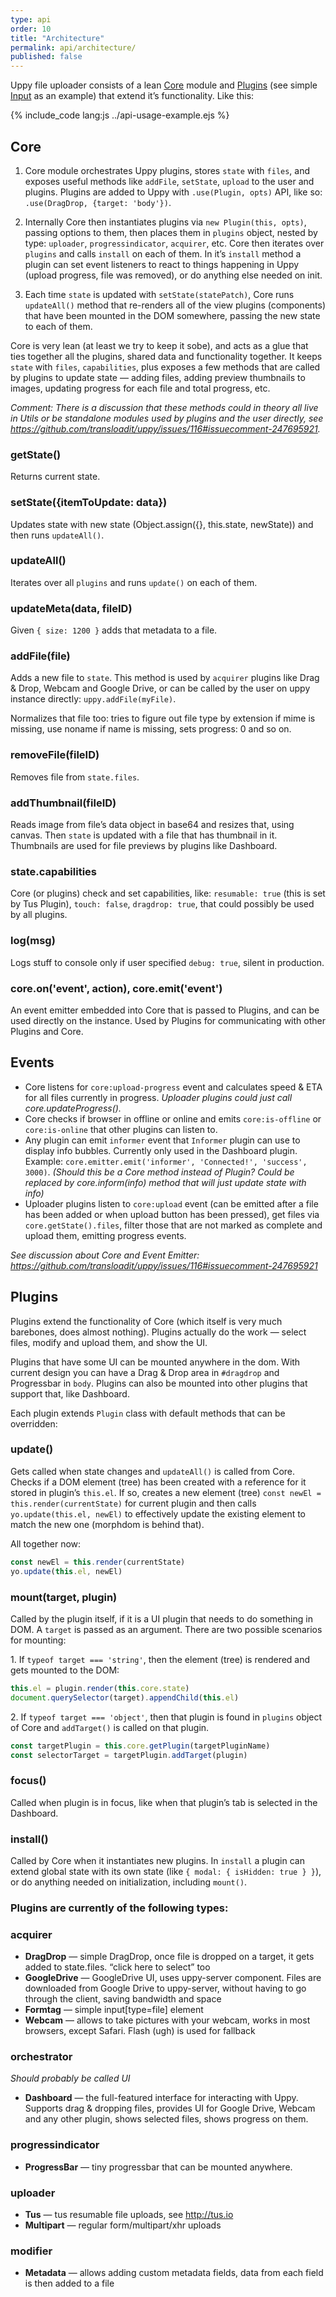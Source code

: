 ```yaml
---
type: api
order: 10
title: "Architecture"
permalink: api/architecture/
published: false
---
```


Uppy file uploader consists of a lean [Core](https://github.com/transloadit/uppy/blob/master/src/core/Core.js) module and [Plugins](https://github.com/transloadit/uppy/tree/master/src/plugins) (see simple [Input](https://github.com/transloadit/uppy/blob/master/src/plugins/Formtag.js) as an example) that extend it’s functionality. Like this:

{% include_code lang:js ../api-usage-example.ejs %}

## Core

1. Core module orchestrates Uppy plugins, stores `state` with `files`, and exposes useful methods like `addFile`, `setState`, `upload` to the user and plugins. Plugins are added to Uppy with `.use(Plugin, opts)` API, like so: `.use(DragDrop, {target: 'body'})`.

2. Internally Core then instantiates plugins via `new Plugin(this, opts)`, passing options to them, then places them in `plugins` object, nested by type: `uploader`, `progressindicator`, `acquirer`, etc. Core then iterates over `plugins` and calls `install` on each of them. In it’s `install` method a plugin can set event listeners to react to things happening in Uppy (upload progress, file was removed), or do anything else needed on init.

3. Each time `state` is updated with `setState(statePatch)`, Core runs `updateAll()` method that re-renders all of the view plugins (components) that have been mounted in the DOM somewhere, passing the new state to each of them.

Core is very lean (at least we try to keep it sobe), and acts as a glue that ties together all the plugins, shared data and functionality together. It keeps `state` with `files`, `capabilities`, plus exposes a few methods that are called by plugins to update state — adding files, adding preview thumbnails to images, updating progress for each file and total progress, etc.

*Comment: There is a discussion that these methods could in theory all live in Utils or be standalone modules used by plugins and the user directly, see https://github.com/transloadit/uppy/issues/116#issuecomment-247695921.*

### getState()

Returns current state.

### setState({itemToUpdate: data})

Updates state with new state (Object.assign({}, this.state, newState)) and then runs `updateAll()`.

### updateAll()

Iterates over all `plugins` and runs `update()` on each of them.

### updateMeta(data, fileID)

Given `{ size: 1200 }` adds that metadata to a file.

### addFile(file)

Adds a new file to `state`. This method is used by `acquirer` plugins like Drag & Drop, Webcam and Google Drive,
or can be called by the user on uppy instance directly: `uppy.addFile(myFile)`.

Normalizes that file too: tries to figure out file type by extension if mime is missing, use noname if name is missing, sets progress: 0  and so on.

### removeFile(fileID)

Removes file from `state.files`.

### addThumbnail(fileID)

Reads image from file’s data object in base64 and resizes that, using canvas. Then `state` is updated with a file that has thumbnail in it. Thumbnails are used for file previews by plugins like Dashboard.

### state.capabilities

Core (or plugins) check and set capabilities, like: `resumable: true` (this is set by Tus Plugin), `touch: false`, `dragdrop: true`, that could possibly be used by all plugins.

### log(msg)

Logs stuff to console only if user specified `debug: true`, silent in production.

### core.on('event', action), core.emit('event')

An event emitter embedded into Core that is passed to Plugins, and can be used directly on the instance. Used by Plugins for communicating with other Plugins and Core.

## Events

- Core listens for `core:upload-progress` event and calculates speed & ETA for all files currently in progress. *Uploader plugins could just call core.updateProgress().*
- Core checks if browser in offline or online and emits `core:is-offline` or `core:is-online` that other plugins can listen to.
- Any plugin can emit `informer` event that `Informer` plugin can use to display info bubbles. Currently only used in the Dashboard plugin. Example: `core.emitter.emit('informer', 'Connected!', 'success', 3000)`. *(Should this be a Core method instead of Plugin? Could be replaced by core.inform(info) method that will just update state with info)*
- Uploader plugins listen to `core:upload` event (can be emitted after a file has been added or when upload button has been pressed), get files via `core.getState().files`, filter those that are not marked as complete and upload them, emitting progress events.

*See discussion about Core and Event Emitter: https://github.com/transloadit/uppy/issues/116#issuecomment-247695921*

## Plugins

Plugins extend the functionality of Core (which itself is very much barebones, does almost nothing). Plugins actually do the work — select files, modify and upload them, and show the UI.

Plugins that have some UI can be mounted anywhere in the dom. With current design you can have a Drag & Drop area in `#dragdrop` and Progressbar in `body`. Plugins can also be mounted into other plugins that support that, like Dashboard.

Each plugin extends `Plugin` class with default methods that can be overridden:

### update()

Gets called when state changes and `updateAll()` is called from Core. Checks if a DOM element (tree) has been created with a reference for it stored in plugin’s `this.el`. If so, creates a new element (tree) `const newEl = this.render(currentState)` for current plugin and then calls `yo.update(this.el, newEl)` to effectively update the existing element to match the new one (morphdom is behind that).

All together now:

``` javascript
const newEl = this.render(currentState)
yo.update(this.el, newEl)
```

### mount(target, plugin)

Called by the plugin itself, if it is a UI plugin that needs to do something in DOM. A `target` is passed as an argument. There are two possible scenarios for mounting:

1\. If `typeof target === 'string'`, then the element (tree) is rendered and gets mounted to the DOM:

``` javascript
this.el = plugin.render(this.core.state)
document.querySelector(target).appendChild(this.el)
```

2\. If `typeof target === 'object'`, then that plugin is found in `plugins` object of Core and `addTarget()` is called on that plugin.

``` javascript
const targetPlugin = this.core.getPlugin(targetPluginName)
const selectorTarget = targetPlugin.addTarget(plugin)
```

### focus()

Called when plugin is in focus, like when that plugin’s tab is selected in the Dashboard.

### install()

Called by Core when it instantiates new plugins. In `install`
a plugin can extend global state with its own state (like `{ modal: { isHidden: true } }`), or do anything needed on initialization, including `mount()`.

### Plugins are currently of the following types:

### acquirer

- **DragDrop** — simple DragDrop, once file is dropped on a target, it gets added to state.files. “click here to select” too
- **GoogleDrive** — GoogleDrive UI, uses uppy-server component. Files are downloaded from Google Drive to uppy-server, without having to go through the client, saving bandwidth and space
- **Formtag** — simple input[type=file] element
- **Webcam** — allows to take pictures with your webcam, works in most browsers, except Safari. Flash (ugh) is used for fallback

### orchestrator

*Should probably be called UI*

- **Dashboard** — the full-featured interface for interacting with Uppy. Supports drag & dropping files, provides UI for Google Drive, Webcam and any other plugin, shows selected files, shows progress on them.

### progressindicator

- **ProgressBar** — tiny progressbar that can be mounted anywhere.

### uploader

- **Tus** — tus resumable file uploads, see http://tus.io
- **Multipart** — regular form/multipart/xhr uploads

### modifier

- **Metadata** — allows adding custom metadata fields, data from each field is then added to a file

